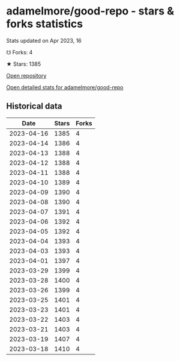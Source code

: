 # adamelmore/good-repo - stars & forks statistics

Stats updated on Apr 2023, 16

☋ Forks: 4

★ Stars: 1385

[Open repository](https://github.com/adamelmore/good-repo)

[Open detailed stats for adamelmore/good-repo](https://reviewgithub.com/rep/adamelmore/good-repo)

## Historical data
| Date | Stars | Forks |
|------|-------|-------|
| 2023-04-16 | 1385 | 4 | 
| 2023-04-14 | 1386 | 4 | 
| 2023-04-13 | 1388 | 4 | 
| 2023-04-12 | 1388 | 4 | 
| 2023-04-11 | 1388 | 4 | 
| 2023-04-10 | 1389 | 4 | 
| 2023-04-09 | 1390 | 4 | 
| 2023-04-08 | 1390 | 4 | 
| 2023-04-07 | 1391 | 4 | 
| 2023-04-06 | 1392 | 4 | 
| 2023-04-05 | 1392 | 4 | 
| 2023-04-04 | 1393 | 4 | 
| 2023-04-03 | 1393 | 4 | 
| 2023-04-01 | 1397 | 4 | 
| 2023-03-29 | 1399 | 4 | 
| 2023-03-28 | 1400 | 4 | 
| 2023-03-26 | 1399 | 4 | 
| 2023-03-25 | 1401 | 4 | 
| 2023-03-23 | 1401 | 4 | 
| 2023-03-22 | 1403 | 4 | 
| 2023-03-21 | 1403 | 4 | 
| 2023-03-19 | 1407 | 4 | 
| 2023-03-18 | 1410 | 4 | 

